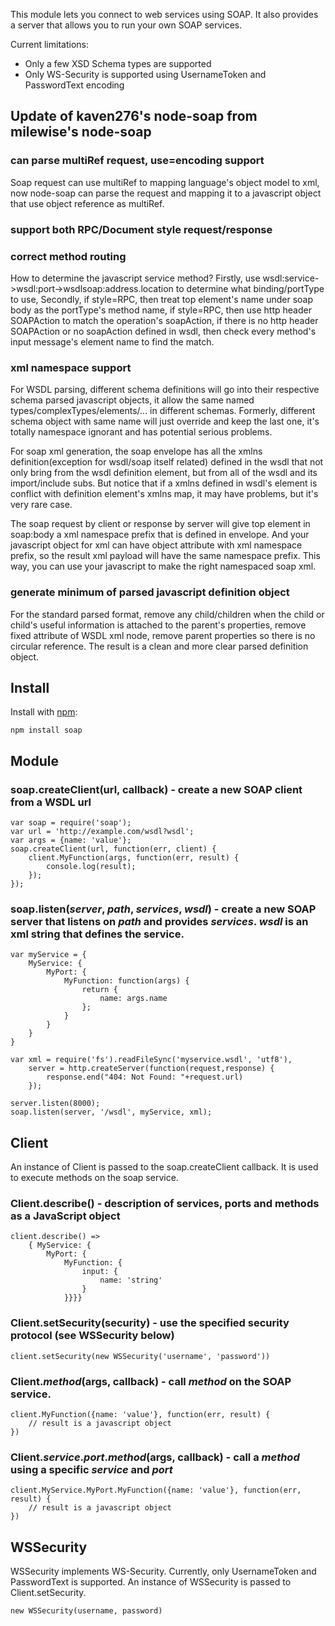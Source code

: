 This module lets you connect to web services using SOAP.  It also provides a server that allows you to run your own SOAP services.

Current limitations:

* Only a few XSD Schema types are supported
* Only WS-Security is supported using UsernameToken and PasswordText encoding

## Update of kaven276's node-soap from milewise's node-soap

### can parse multiRef request, use=encoding support

  Soap request can use multiRef to mapping language's object model to xml, now node-soap can parse the request and mapping it to a javascript object that use object reference as multiRef.

### support both RPC/Document style request/response

### correct method routing

  How to determine the javascript service method? Firstly, use wsdl:service->wsdl:port->wsdlsoap:address.location to determine what binding/portType to use, Secondly, if style=RPC, then treat top element's name under soap body as the portType's method name,
if style=RPC, then use http header SOAPAction to match the operation's soapAction, if there is no http header SOAPAction or no soapAction defined in wsdl, then check every method's input message's element name to find the match.

### xml namespace support

  For WSDL parsing, different schema definitions will go into their respective schema parsed javascript objects, it allow the same named types/complexTypes/elements/... in different schemas. Formerly, different schema object with same name will just override and keep the last one, it's totally namespace ignorant and has potential serious problems.

  For soap xml generation, the soap envelope has all the xmlns definition(exception for wsdl/soap itself related) defined in the wsdl that not only bring from the wsdl definition element, but from all of the wsdl and its import/include subs. But notice that if a xmlns defined in wsdl's element is conflict with definition element's xmlns map, it may have problems, but it's very rare case.

  The soap request by client or response by server will give top element in soap:body a xml namespace prefix that is defined in envelope. And your javascript object for xml can have object attribute with xml namespace prefix, so the result xml payload will have the same namespace prefix. This way, you can use your javascript to make the right namespaced soap xml.

### generate minimum of parsed javascript definition object

  For the standard parsed format, remove any child/children when the child or child's useful information is attached to the parent's properties, remove fixed attribute of WSDL xml node, remove parent properties so there is no circular reference. The result is a clean and more clear parsed definition object.

## Install

Install with [npm](http://github.com/isaacs/npm):

    npm install soap

## Module

### soap.createClient(url, callback) - create a new SOAP client from a WSDL url

    var soap = require('soap');
    var url = 'http://example.com/wsdl?wsdl';
    var args = {name: 'value'};
    soap.createClient(url, function(err, client) {
        client.MyFunction(args, function(err, result) {
            console.log(result);
        });
    });

### soap.listen(*server*, *path*, *services*, *wsdl*) - create a new SOAP server that listens on *path* and provides *services*. *wsdl* is an xml string that defines the service.

    var myService = { 
        MyService: { 
            MyPort: { 
                MyFunction: function(args) {
                    return {
                        name: args.name
                    };
                }
            }
        }
    }

    var xml = require('fs').readFileSync('myservice.wsdl', 'utf8'),
        server = http.createServer(function(request,response) {
            response.end("404: Not Found: "+request.url)
        });
        
    server.listen(8000);
    soap.listen(server, '/wsdl', myService, xml);

## Client

An instance of Client is passed to the soap.createClient callback.  It is used to execute methods on the soap service.

### Client.describe() - description of services, ports and methods as a JavaScript object

    client.describe() => 
        { MyService: {
            MyPort: {
                MyFunction: {
                    input: {
                        name: 'string'
                    }
                }}}}

### Client.setSecurity(security) - use the specified security protocol (see WSSecurity below)

    client.setSecurity(new WSSecurity('username', 'password'))
    
### Client.*method*(args, callback) - call *method* on the SOAP service.  

    client.MyFunction({name: 'value'}, function(err, result) {
        // result is a javascript object        
    })
    
### Client.*service*.*port*.*method*(args, callback) - call a *method* using a specific *service* and *port*

    client.MyService.MyPort.MyFunction({name: 'value'}, function(err, result) {
        // result is a javascript object                
    })

## WSSecurity

WSSecurity implements WS-Security.  Currently, only UsernameToken and PasswordText is supported. An instance of WSSecurity is passed to Client.setSecurity.

    new WSSecurity(username, password)